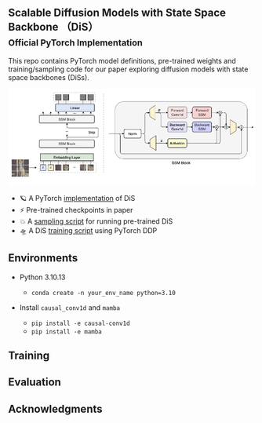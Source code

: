 ## Scalable Diffusion Models with State Space Backbone （DiS）<br><sub>Official PyTorch Implementation</sub>

This repo contains PyTorch model definitions, pre-trained weights and training/sampling code for our paper exploring diffusion models with state space backbones (DiSs).

![DiS framework](visuals/framework.jpg) 

* 🪐 A PyTorch [implementation](models_dis.py) of DiS
* ⚡️ Pre-trained checkpoints in paper
* 💥 A [sampling script](sample.py) for running pre-trained DiS
* 🛸 A DiS [training script](train.py) using PyTorch DDP

## Environments

- Python 3.10.13
  - `conda create -n your_env_name python=3.10`

- Install ``causal_conv1d`` and ``mamba``
  - `pip install -e causal-conv1d`
  - `pip install -e mamba`


## Training 


## Evaluation


## Acknowledgments


